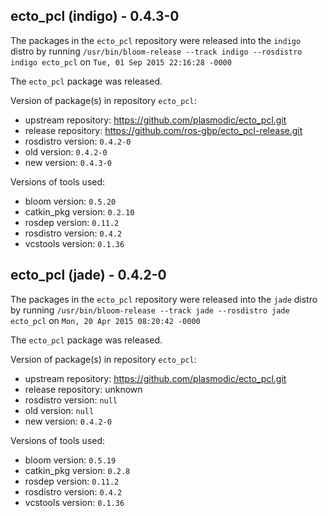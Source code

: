 ## ecto_pcl (indigo) - 0.4.3-0

The packages in the `ecto_pcl` repository were released into the `indigo` distro by running `/usr/bin/bloom-release --track indigo --rosdistro indigo ecto_pcl` on `Tue, 01 Sep 2015 22:16:28 -0000`

The `ecto_pcl` package was released.

Version of package(s) in repository `ecto_pcl`:
- upstream repository: https://github.com/plasmodic/ecto_pcl.git
- release repository: https://github.com/ros-gbp/ecto_pcl-release.git
- rosdistro version: `0.4.2-0`
- old version: `0.4.2-0`
- new version: `0.4.3-0`

Versions of tools used:
- bloom version: `0.5.20`
- catkin_pkg version: `0.2.10`
- rosdep version: `0.11.2`
- rosdistro version: `0.4.2`
- vcstools version: `0.1.36`


## ecto_pcl (jade) - 0.4.2-0

The packages in the `ecto_pcl` repository were released into the `jade` distro by running `/usr/bin/bloom-release --track jade --rosdistro jade ecto_pcl` on `Mon, 20 Apr 2015 08:20:42 -0000`

The `ecto_pcl` package was released.

Version of package(s) in repository `ecto_pcl`:
- upstream repository: https://github.com/plasmodic/ecto_pcl.git
- release repository: unknown
- rosdistro version: `null`
- old version: `null`
- new version: `0.4.2-0`

Versions of tools used:
- bloom version: `0.5.19`
- catkin_pkg version: `0.2.8`
- rosdep version: `0.11.2`
- rosdistro version: `0.4.2`
- vcstools version: `0.1.36`


